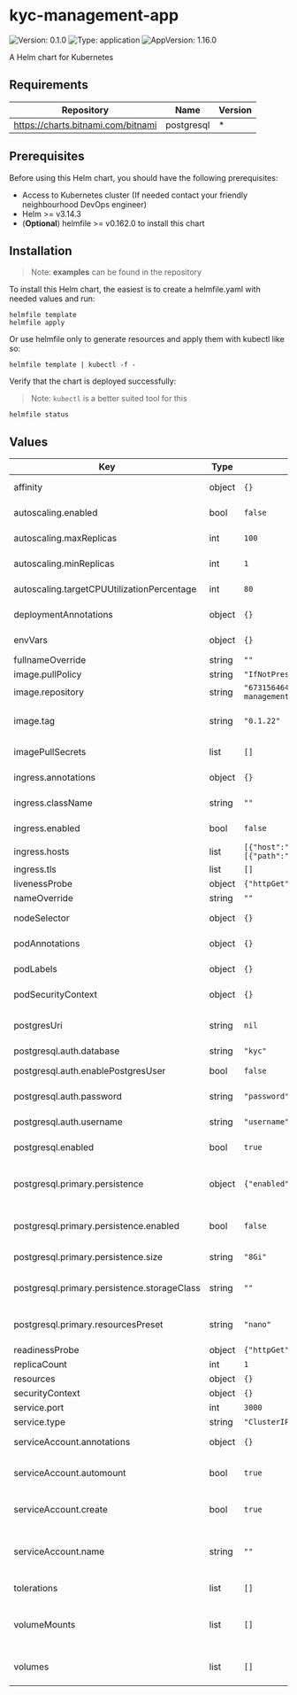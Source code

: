 # kyc-management-app

![Version: 0.1.0](https://img.shields.io/badge/Version-0.1.0-informational?style=flat-square) ![Type: application](https://img.shields.io/badge/Type-application-informational?style=flat-square) ![AppVersion: 1.16.0](https://img.shields.io/badge/AppVersion-1.16.0-informational?style=flat-square)

A Helm chart for Kubernetes

## Requirements

| Repository | Name | Version |
|------------|------|---------|
| https://charts.bitnami.com/bitnami | postgresql | * |

## Prerequisites

Before using this Helm chart, you should have the following prerequisites:

- Access to Kubernetes cluster (If needed contact your friendly neighbourhood DevOps engineer)
- Helm >= v3.14.3
- (**Optional**) helmfile >= v0.162.0 to install this chart

## Installation

> Note: **examples** can be found in the repository

To install this Helm chart, the easiest is to create a helmfile.yaml with needed values and run:

```
helmfile template
helmfile apply
```

Or use helmfile only to generate resources and apply them with kubectl like so:

```
helmfile template | kubectl -f -
```

Verify that the chart is deployed successfully:

> Note: `kubectl` is a better suited tool for this

```
helmfile status
```

## Values

| Key | Type | Default | Description |
|-----|------|---------|-------------|
| affinity | object | `{}` | Affinity for pod assignment |
| autoscaling.enabled | bool | `false` | Enable autoscaling for the deployment |
| autoscaling.maxReplicas | int | `100` | Maximum number of pods |
| autoscaling.minReplicas | int | `1` | Minimum number of pods |
| autoscaling.targetCPUUtilizationPercentage | int | `80` | Target CPU utilization percentage |
| deploymentAnnotations | object | `{}` | Annotations to add to deployments |
| envVars | object | `{}` | Environment variables to set on the pod |
| fullnameOverride | string | `""` | Full name override |
| image.pullPolicy | string | `"IfNotPresent"` | The image pull policy |
| image.repository | string | `"673156464838.dkr.ecr.us-west-2.amazonaws.com/kyc-management-app"` | The image repository |
| image.tag | string | `"0.1.22"` | Overrides the image tag whose default is the chart appVersion. |
| imagePullSecrets | list | `[]` | The secrets used to pull the image |
| ingress.annotations | object | `{}` | The Ingress Annotations |
| ingress.className | string | `""` | The Ingress Class Name to use |
| ingress.enabled | bool | `false` | Whether to create an Ingress |
| ingress.hosts | list | `[{"host":"chart-example.local","paths":[{"path":"/","pathType":"ImplementationSpecific"}]}]` | The Ingress Hosts |
| ingress.tls | list | `[]` | The TLS configuration |
| livenessProbe | object | `{"httpGet":{"path":"/version","port":"http"}}` | The liveness probes |
| nameOverride | string | `""` | Name override |
| nodeSelector | object | `{}` | Node labels for pod assignment |
| podAnnotations | object | `{}` | Annotations to add to the pods |
| podLabels | object | `{}` | Label to add to the pods |
| podSecurityContext | object | `{}` | The Pod Security Context |
| postgresUri | string | `nil` | The postgresql uri if the postgresql chart is disabled |
| postgresql.auth.database | string | `"kyc"` | Database name |
| postgresql.auth.enablePostgresUser | bool | `false` | Enable the default postgres user |
| postgresql.auth.password | string | `"password"` | Password for the database |
| postgresql.auth.username | string | `"username"` | Username for the database |
| postgresql.enabled | bool | `true` | Enable local postgresql database server |
| postgresql.primary.persistence | object | `{"enabled":false,"size":"8Gi","storageClass":""}` | Extended configuration to configure postgresql server extendedConfiguration: |   max_connections=500   max_locks_per_transaction=100   max_pred_locks_per_relation=100   max_pred_locks_per_transaction=5000   max_wal_size=2048 |
| postgresql.primary.persistence.enabled | bool | `false` | Enable the persistence for the postgresql server |
| postgresql.primary.persistence.size | string | `"8Gi"` | Size of the postgresql server volume |
| postgresql.primary.persistence.storageClass | string | `""` | Storage class for the postgresql server volume |
| postgresql.primary.resourcesPreset | string | `"nano"` | Resources preset to set resource requests and limits |
| readinessProbe | object | `{"httpGet":{"path":"/version","port":"http"}}` | The readiness probes |
| replicaCount | int | `1` | The number of replicas |
| resources | object | `{}` | Resources |
| securityContext | object | `{}` | The Security Context |
| service.port | int | `3000` | The service port |
| service.type | string | `"ClusterIP"` | The service type |
| serviceAccount.annotations | object | `{}` | Annotations to add to the service account |
| serviceAccount.automount | bool | `true` | Automatically mount a ServiceAccount's API credentials? |
| serviceAccount.create | bool | `true` | Specifies whether a service account should be created |
| serviceAccount.name | string | `""` | If not set and create is true, a name is generated using the fullname template |
| tolerations | list | `[]` | Tolerations for pod assignment |
| volumeMounts | list | `[]` | Additional volumeMounts on the output Deployment definition. |
| volumes | list | `[]` | Additional volumes on the output Deployment definition. |

